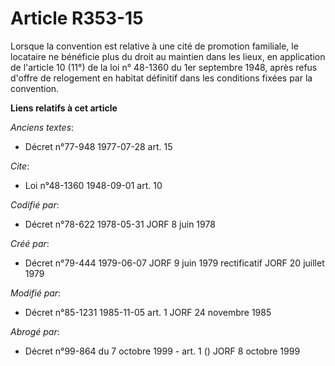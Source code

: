 # Article R353-15

Lorsque la convention est relative à une cité de promotion familiale, le locataire ne bénéficie plus du droit au maintien
dans les lieux, en application de l'article 10 (11°) de la loi n° 48-1360 du 1er septembre 1948, après refus d'offre de
relogement en habitat définitif dans les conditions fixées par la convention.

**Liens relatifs à cet article**

_Anciens textes_:

  - Décret n°77-948 1977-07-28 art. 15

_Cite_:

  - Loi n°48-1360 1948-09-01 art. 10

_Codifié par_:

  - Décret n°78-622 1978-05-31 JORF 8 juin 1978

_Créé par_:

  - Décret n°79-444 1979-06-07 JORF 9 juin 1979 rectificatif JORF 20 juillet 1979

_Modifié par_:

  - Décret n°85-1231 1985-11-05 art. 1 JORF 24 novembre 1985

_Abrogé par_:

  - Décret n°99-864 du 7 octobre 1999 - art. 1 () JORF 8 octobre 1999
